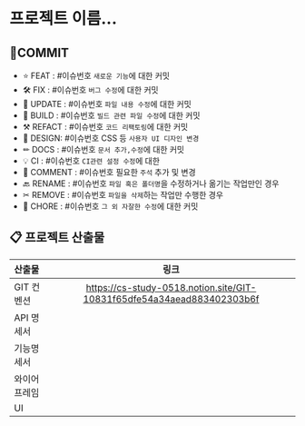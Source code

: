 # 프로젝트 이름...

## 📌COMMIT

- ⭐ FEAT : #이슈번호 `새로운 기능`에 대한 커밋
- 🛠 FIX : #이슈번호 `버그 수정`에 대한 커밋
- 📝 UPDATE : #이슈번호 `파일 내용 수정`에 대한 커밋
- 🧱 BUILD : #이슈번호 `빌드 관련 파일 수정`에 대한 커밋
- ⚒ REFACT : #이슈번호 `코드 리팩토링`에 대한 커밋
- 🎨 DESIGN: #이슈번호 CSS 등 `사용자 UI 디자인 변경`
- ✏ DOCS : #이슈번호 `문서 추가,수정`에 대한 커밋
- 💡 CI : #이슈번호 `CI관련 설정 수정`에 대한
- 💬 COMMENT : #이슈번호 필요한 `주석` 추가 및 변경
- 🔙 RENAME : #이슈번호 `파일 혹은 폴더명`을 수정하거나 옮기는 작업만인 경우
- ✂ REMOVE : #이슈번호 `파일을 삭제`하는 작업만 수행한 경우
- 👏 CHORE : #이슈번호 `그 외 자잘한 수정`에 대한 커밋

## 📋 프로젝트 산출물
|  산출물  |  링크  |
| :--------------- | :---------------: |
| GIT 컨벤션 | https://cs-study-0518.notion.site/GIT-10831f65dfe54a34aead883402303b6f |
| API 명세서 | |
| 기능명세서 | |
| 와이어프레임 | |
| UI | |

